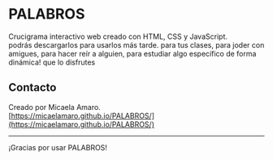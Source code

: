 # PALABROS

Crucigrama interactivo web creado con HTML, CSS y JavaScript.  
podrás descargarlos para usarlos más tarde.
para tus clases, para joder con amigues, para hacer reír a alguien, para estudiar algo específico de forma dinámica! que lo disfrutes


## Contacto

Creado por Micaela Amaro.  
[https://micaelamaro.github.io/PALABROS/](https://micaelamaro.github.io/PALABROS/)  

---

¡Gracias por usar PALABROS!
